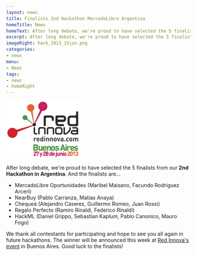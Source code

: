 ```yaml
---
layout: news
title: Finalists 2nd Hackathon MercadoLibre Argentina
homeTitle: News
homeText: After long debate, we're proud to have selected the 5 finalists that will be attending this week's Red Innova event to see who the winner is.
excerpt: After long debate, we're proud to have selected the 5 finalists that will be attending this week's Red Innova event to see who the winner is.
imageRight: hack_2013_15jun.png
categories:
- news
menu:
- News
tags:
- news
- homeRight
---
```



![Finalists 2nd Hackathon MercadoLibre Argentina](/images/news/image.png)

After long debate, we're proud to have selected the 5 finalists from our **2nd Hackathon in Argentina**. And the finalists are...

- MercadoLibre Oportunidades (Maribel Maisano, Facundo Rodriguez Arceri)
- NearBuy (Pablo Carranza, Matias Anaya)
- Chequeá (Alejandro Cáserez, Guillermo Romeo, Juan Rossi)
- Regalo Perfecto (Ramiro Rinaldi, Federico Rinaldi)
- HackML (Daniel Grippo, Sebastian Kaplum, Pablo Canonico, Mauro Fogo)


We thank all contestants for participating and hope to see you all again in future hackathons. The winner will be announced this week at [Red Innova's event](http://www.redinnova.com/buenos-aires/) in Buenos Aires. Good luck to the finalists!